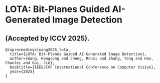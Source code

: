 # LOTA: Bit-Planes Guided AI-Generated Image Detection

## (Accepted by ICCV 2025).

```
@inproceedings{wang2025_lota,
  title={LOTA: Bit-Planes Guided AI-Generated Image Detection},
  author={Wang, Hongsong and Cheng, Renxi and Zhang, Yang and Han, Chaolei and Gui, Jie},
  booktitle={IEEE/CVF International Conference on Computer Vision},
  year={2025}
}

